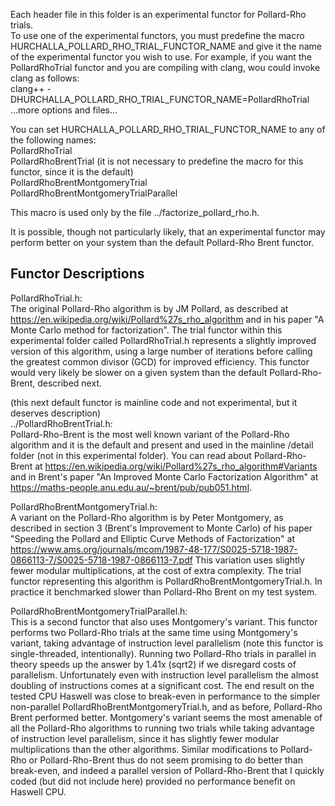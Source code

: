 
Each header file in this folder is an experimental functor for Pollard-Rho trials.  
To use one of the experimental functors, you must predefine the macro HURCHALLA_POLLARD_RHO_TRIAL_FUNCTOR_NAME and give it the name of the experimental functor you wish to use.  For example, if you want the PollardRhoTrial functor and you are compiling with clang, wou could invoke clang as follows:  
clang++ -DHURCHALLA_POLLARD_RHO_TRIAL_FUNCTOR_NAME=PollardRhoTrial  ...more options and files...  

You can set HURCHALLA_POLLARD_RHO_TRIAL_FUNCTOR_NAME to any of the following names:  
PollardRhoTrial  
PollardRhoBrentTrial  (it is not necessary to predefine the macro for this functor, since it is the default)  
PollardRhoBrentMontgomeryTrial  
PollardRhoBrentMontgomeryTrialParallel  

This macro is used only by the file ../factorize_pollard_rho.h.

It is possible, though not particularly likely, that an experimental functor may perform better on your system than the default Pollard-Rho Brent functor.

Functor Descriptions
--------------------

PollardRhoTrial.h:  
The original Pollard-Rho algorithm is by JM Pollard, as described at https://en.wikipedia.org/wiki/Pollard%27s_rho_algorithm and in his paper "A Monte Carlo method for factorization".  The trial functor within this experimental folder called PollardRhoTrial.h represents a slightly improved version of this algorithm, using a large number of iterations before calling the greatest common divisor (GCD) for improved efficiency.  This functor would very likely be slower on a given system than the default Pollard-Rho-Brent, described next.

(this next default functor is mainline code and not experimental, but it deserves description)  
../PollardRhoBrentTrial.h:  
Pollard-Rho-Brent is the most well known variant of the Pollard-Rho algorithm and it is the default and present and used in the mainline /detail folder (not in this experimental folder).  You can read about Pollard-Rho-Brent at https://en.wikipedia.org/wiki/Pollard%27s_rho_algorithm#Variants and in Brent's paper  "An Improved Monte Carlo Factorization Algorithm" at https://maths-people.anu.edu.au/~brent/pub/pub051.html.

PollardRhoBrentMontgomeryTrial.h:  
A variant on the Pollard-Rho algorithm is by Peter Montgomery, as described in section 3 (Brent's Improvement to Monte Carlo) of his paper "Speeding the Pollard and Elliptic Curve Methods of Factorization" at https://www.ams.org/journals/mcom/1987-48-177/S0025-5718-1987-0866113-7/S0025-5718-1987-0866113-7.pdf  This variation uses slightly fewer modular multiplications, at the cost of extra complexity.  The trial functor representing this algorithm is PollardRhoBrentMontgomeryTrial.h.  In practice it benchmarked slower than Pollard-Rho Brent on my test system.

PollardRhoBrentMontgomeryTrialParallel.h:  
This is a second functor that also uses Montgomery's variant.  This functor performs two Pollard-Rho trials at the same time using Montgomery's variant, taking advantage of instruction level parallelism (note this functor is single-threaded, intentionally).  Running two Pollard-Rho trials in parallel in theory speeds up the answer by 1.41x (sqrt2) if we disregard costs of parallelism.  Unfortunately even with instruction level parallelism the almost doubling of instructions comes at a significant cost.  The end result on the tested CPU Haswell was close to break-even in performance to the simpler non-parallel PollardRhoBrentMontgomeryTrial.h, and as before, Pollard-Rho Brent performed better.  Montgomery's variant seems the most amenable of all the Pollard-Rho algorithms to running two trials while taking advantage of instruction level parallelism, since it has slightly fewer modular multiplications than the other algorithms.  Similar modifications to Pollard-Rho or Pollard-Rho-Brent thus do not seem promising to do better than break-even, and indeed a parallel version of Pollard-Rho-Brent that I quickly coded (but did not include here) provided no performance benefit on Haswell CPU.
